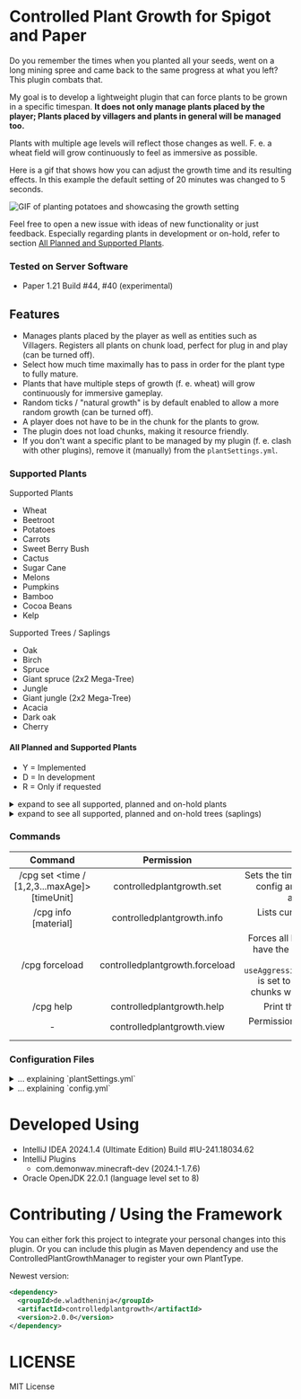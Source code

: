 # Controlled Plant Growth for Spigot and Paper

Do you remember the times when you planted all your seeds, went on a long mining spree and came back to the same
progress at what you left? This plugin combats that.

My goal is to develop a lightweight plugin that can force plants to be grown in a specific timespan.
**It does not only manage plants placed by the player;
Plants placed by villagers and plants in general will be managed too.**

Plants with multiple age levels will reflect those changes as well.
F. e. a wheat field will grow continuously to feel as immersive as possible.

Here is a gif that shows how you can adjust the growth time and its resulting effects.
In this example the default setting of 20 minutes was changed to 5 seconds.

![GIF of planting potatoes and showcasing the growth setting](https://github.com/WladHD/ControlledPlantGrowth/blob/assets/assets/ezgif-7-4abf2ad084.gif?raw=true)

Feel free to open a new issue with ideas of new functionality or just feedback.
Especially regarding plants in development or on-hold, refer to section
[All Planned and Supported Plants](#All-Planned-and-Supported-Plants).

### Tested on Server Software

- Paper 1.21 Build #44, #40 (experimental)

## Features

- Manages plants placed by the player as well as entities such as Villagers. Registers all plants on chunk load, perfect
  for plug in and play (can be turned off).
- Select how much time maximally has to pass in order for the plant type to fully mature.
- Plants that have multiple steps of growth (f. e. wheat) will grow continuously for immersive gameplay.
- Random ticks / "natural growth" is by default enabled to allow a more random growth (can be turned off).
- A player does not have to be in the chunk for the plants to grow.
- The plugin does not load chunks, making it resource friendly.
- If you don't want a specific plant to be managed by my plugin (f. e. clash with other plugins),
  remove it (manually) from the `plantSettings.yml`.

### Supported Plants

Supported Plants

- Wheat
- Beetroot
- Potatoes
- Carrots
- Sweet Berry Bush
- Cactus
- Sugar Cane
- Melons
- Pumpkins
- Bamboo
- Cocoa Beans
- Kelp

Supported Trees / Saplings

- Oak
- Birch
- Spruce
- Giant spruce (2x2 Mega-Tree)
- Jungle
- Giant jungle (2x2 Mega-Tree)
- Acacia
- Dark oak
- Cherry

#### All Planned and Supported Plants

- Y = Implemented
- D = In development
- R = Only if requested

<details>
<summary>expand to see all supported, planned and on-hold plants</summary>
refererence to https://minecraft.fandom.com/wiki/Crops

| Pant              | Implemented? |
|-------------------|--------------|
| Wheat Seeds       | Y            |
| Beetroot Seeds    | Y            |
| Carrot            | Y            |
| Potato            | Y            |
| Melon             | Y            |
| Pumpkin           | Y            |
| Bamboo            | Y            |
| Cocoa Beans       | Y            |
| Sugar Cane        | Y            |
| Sweet Berries     | Y            |
| Cactus            | Y            |
| Kelp              | Y            |
| Nether Wart       | Y            |
| Torchflower Seeds | R            |
| Pitcher Pod       | R            |
| Mushrooms         | R            |
| Sea Pickle        | R            |
| Chorus Fruit      | R            |
| Fungus            | R            |
| Glow Berries      | R            |

</details>

<details>
<summary>expand to see all supported, planned and on-hold trees (saplings)</summary>
refererence to https://minecraft.fandom.com/wiki/Tree#Types_of_trees

| Tree          | Implemented? |
|---------------|--------------|
| Oak           | Y            |
| Birch         | Y            |
| Spruce        | Y            |
| Giant spruce  | Y            |
| Jungle        | Y            |
| Giant jungle  | Y            |
| Acacia        | Y            |
| Dark oak      | Y            |
| Cherry        | Y            |
| Mangrove      | R            |
| Azalea        | R            |
| Huge fungus   | R            |
| Huge mushroom | R            |
| Chorus plant  | R            |

</details>

### Commands

|                          Command	                          |             Permission 	             |                                                                                                                                                                               Description	                                                                                                                                                                               |
|:----------------------------------------------------------:|:------------------------------------:|:------------------------------------------------------------------------------------------------------------------------------------------------------------------------------------------------------------------------------------------------------------------------------------------------------------------------------------------------------------------------:|
| /cpg set <material> <time / [1,2,3...maxAge]> [timeUnit] 	 |     controlledplantgrowth.set 	      |                                                                                                        Sets the time of a specified plant to mature, saves the new config and applies the changes to plants. Defining an array of growth steps is possible now. 	                                                                                                        |
|                   /cpg info [material] 	                   |  controlledplantgrowth.info       	  |                                                                                                                              Lists current configuration of plants and their time to mature.                                             	                                                                                                                               |
|                      	/cpg forceload                       | controlledplantgrowth.forceload    	 | Forces all loaded chunks to be scanned for plants, which have the `ignoreInAutomaticChunkAnalysis` set to `false`. Only effective when `useAggressiveChunkAnalysisAndLookForUnregisteredPlants` is set to `false`. If mentioned setting is set to true, the chunks will be automatically analyzed on load (default).                                                   	 |
|                         /cpg help                          |      controlledplantgrowth.help      |                                                                                                                                                           Print the abbreviated version of this description :)                                                                                                                                                           |
|                             -                              |      controlledplantgrowth.view      |                                                                                                                                              Permission to be able to see the /cpg command(s) in the vanilla autocomplete.                                                                                                                                               |

### Configuration Files

<details>
  <summary>... explaining `plantSettings.yml`</summary>

```yaml
# Settings page name to identify the wanted setting in the database,
# if loadPlantSettingsFromDatabase in config.yml is true
# Otherwise no effect
settingsPageName: "default"
# Internal version of the config / settings content (will be used to merge settings / config without
# having to delete the plugin folder in the future)
# Don't change
settingsVersion: "SETTINGS_V2"
# Decide whether plants can grow if not especially told so by my plugin
# F. e. natural growth
# I did not test this extensively, should work if true.
# If you encounter bugs report please.
disableNaturalGrowth: false
# No effect yet (as of version 2.0.0)
respectUnloadedChunks: true
# If a new chunk is loaded, search for unregistered plants
# This is processed asynchronously and I haven't measured any
# performance impact (/tps).
# If set to false plants will be only registered on specific events
# f. e. if a player places a plant / villager harvests a crop etc.
useAggressiveChunkAnalysisAndLookForUnregisteredPlants: true
# THE DEFAULT SETTING "AIR" WAS REMOVED!
# IF YOU DELETE AN ENTRY FOR A PLANT, THE PLUGIN WILL STOP MANAGING IT
# If you don't want a specific plant to be managed (f. e. because of a clash with other plugins),
# remove it from this list
plantGrowthList:
  # EXAMPLE 1: Plant with unique timers for each growth step.
  # timeForNextPlantGrowthInSteps is false, so the array timeForNextPlantGrowthInSteps will be used.
  # Wheat has ages from 0 to 7 (7 growth steps, 8 unique ages)
  # The array needs to have 7 (!) elements then (if you define less, the sum is used instead until you fix it)
  # ALL NUMBERS ARE GIVEN IN SECONDS, ENTRY 180 = 3 MINUTES
  - material: "WHEAT"
    ignoreInAutomaticChunkAnalysis: false
    useTimeForPlantMature: false
    timeForPlantMature: 60
    timeForNextPlantGrowthInSteps:
      - 180
      - 180
      - 180
      - 240
      - 120
      - 120
      - 60
  # EXAMPLE 2: Plant with constant timers for each growth step.
  # useTimeForPlantMature is true, so the time in timeForPlantMature will be used.
  # Beetroots have ages from 0 to 7 (7 growth steps, 8 unique ages) and the given time to mature is 1080 seconds.
  # So to reach the next age it will take approx. 154 seconds (x 7 = 1080s).
  - material: "BEETROOTS"
    ignoreInAutomaticChunkAnalysis: false
    useTimeForPlantMature: true
    timeForPlantMature: 1080
    timeForNextPlantGrowthInSteps: [ ]
  - material: "POTATOES"
    ignoreInAutomaticChunkAnalysis: false
    useTimeForPlantMature: true
    timeForPlantMature: 1080
    timeForNextPlantGrowthInSteps: [ ]
  - material: "CARROTS"
    ignoreInAutomaticChunkAnalysis: false
    useTimeForPlantMature: true
    timeForPlantMature: 1080
    timeForNextPlantGrowthInSteps: [ ]
  - material: "NETHER_WART"
    ignoreInAutomaticChunkAnalysis: false
    useTimeForPlantMature: true
    timeForPlantMature: 1800
    timeForNextPlantGrowthInSteps: [ ]
  - material: "SWEET_BERRY_BUSH"
    ignoreInAutomaticChunkAnalysis: false
    useTimeForPlantMature: true
    timeForPlantMature: 1080
    timeForNextPlantGrowthInSteps: [ ]
  # EXAMPLE 3: MELONS and PUMPKINS have a stem, that has the ages from 0 to 7
  # THE FRUIT is then grown, resulting in an age from 0 to 8 (8 growth steps, 9 unique ages).
  # Therefore, timeForNextPlantGrowthInSteps contains 8 elements
  # OR set useTimeForPlantMature to true and refer to Example 2
  - material: "MELON_STEM"
    ignoreInAutomaticChunkAnalysis: false
    useTimeForPlantMature: false
    timeForPlantMature: 60
    timeForNextPlantGrowthInSteps:
      - 120
      - 120
      - 120
      - 240
      - 120
      - 120
      - 60
      - 180
  - material: "PUMPKIN_STEM"
    ignoreInAutomaticChunkAnalysis: false
    useTimeForPlantMature: false
    timeForPlantMature: 60
    timeForNextPlantGrowthInSteps:
      - 120
      - 180
      - 60
      - 240
      - 120
      - 120
      - 60
      - 180
  # BAMBOO can grow to a max. of 16 blocks = an array of 15 is needed
  # or useTimeForPlantMature = true if you want to have constant growth (refer to EXAMPLE 1 and 2)
  - material: "BAMBOO"
    ignoreInAutomaticChunkAnalysis: true
    useTimeForPlantMature: false
    timeForPlantMature: 60
    timeForNextPlantGrowthInSteps:
      - 57
      - 70
      - 59
      - 76
      - 69
      - 66
      - 67
      - 67
      - 67
      - 74
      - 57
      - 78
      - 66
      - 76
      - 71
  - material: "COCOA"
    ignoreInAutomaticChunkAnalysis: false
    useTimeForPlantMature: true
    timeForPlantMature: 960
    timeForNextPlantGrowthInSteps: [ ]
  # KELP can grow to a max. of 26 blocks = an array of 25 is needed
  # or useTimeForPlantMature = true if you want to have constant growth (refer to EXAMPLE 1 and 2)
  - material: "KELP"
    ignoreInAutomaticChunkAnalysis: true
    useTimeForPlantMature: false
    timeForPlantMature: 960
    timeForNextPlantGrowthInSteps:
      - 49
      - 35
      - 36
      - 46
      - 37
      - 41
      - 43
      - 32
      - 47
      - 43
      - 24
      - 42
      - 41
      - 56
      - 50
      - 50
      - 42
      - 50
      - 57
      - 47
      - 49
      - 36
      - 38
      - 45
      - 44
  # OAK_SAPLING and saplings in general are (internally in my plugin) assigned 2 ages:
  # 0 (sapling) 1 (mature, tree).
  # The array timeForNextPlantGrowthInSteps would contain 1 element if useTimeForPlantMature is true.
  # Therefore, timeForPlantMature can always be used for saplings, since there is always only 1 growth step.
  - material: "OAK_SAPLING"
    ignoreInAutomaticChunkAnalysis: false
    useTimeForPlantMature: true
    timeForPlantMature: 960
    timeForNextPlantGrowthInSteps: [ ]
  - material: "BIRCH_SAPLING"
    ignoreInAutomaticChunkAnalysis: false
    useTimeForPlantMature: true
    timeForPlantMature: 960
    timeForNextPlantGrowthInSteps: [ ]
  - material: "SPRUCE_SAPLING"
    ignoreInAutomaticChunkAnalysis: false
    useTimeForPlantMature: true
    timeForPlantMature: 960
    timeForNextPlantGrowthInSteps: [ ]
  - material: "ACACIA_SAPLING"
    ignoreInAutomaticChunkAnalysis: false
    useTimeForPlantMature: true
    timeForPlantMature: 960
    timeForNextPlantGrowthInSteps: [ ]
  - material: "DARK_OAK_SAPLING"
    ignoreInAutomaticChunkAnalysis: false
    useTimeForPlantMature: true
    timeForPlantMature: 960
    timeForNextPlantGrowthInSteps: [ ]
  - material: "JUNGLE_SAPLING"
    ignoreInAutomaticChunkAnalysis: false
    useTimeForPlantMature: true
    timeForPlantMature: 960
    timeForNextPlantGrowthInSteps: [ ]
  - material: "CHERRY_SAPLING"
    ignoreInAutomaticChunkAnalysis: false
    useTimeForPlantMature: true
    timeForPlantMature: 960
    timeForNextPlantGrowthInSteps: [ ]
# EXPERIMENTAL EFFICIENCY SETTINGS:

# The plugin searches for overdue plants and searches for plants that have to yet be updated.
# maximumAmountOfPlantsInATimeWindowCluster is the time in milliseconds,
# where plants that have yet to be updated will be grouped together.
# F. e. if plants were planted 200ms apart from each other, you can set
# maximumAmountOfPlantsInATimeWindowCluster to 200 and all plants that were
# found in that time window will be updated on the same tick
# ... which results in theoretically less load on the server if used well
# f. e. you can remove 5 plant updates that are apart by only 2 - 3 ticks and grow them in only 1 step
maximumAmountOfPlantsInATimeWindowCluster: 1
# maximumTimeWindowInMillisecondsForPlantsToBeClustered is meant to be used alongside the previous setting.
# It sets the maximal amount of plants that can be fit in the defined timeslot defined in
# maximumAmountOfPlantsInATimeWindowCluster.
# F. e. you can have 34323 plants that fit the 200ms requirement, but only
# maximumTimeWindowInMillisecondsForPlantsToBeClustered will be handled per update cycle (2 - 3 ticks).
maximumTimeWindowInMillisecondsForPlantsToBeClustered: 1
```

</details>

<details>
  <summary>... explaining `config.yml`</summary>

```yaml
# Receive official release updates?
notifyOnSpigotRelease: true
# Receive experimental release updates?
notifyOnGitHubExperimentalRelease: false
# Use hibernateConfigPlantSettings instead of local plantSettings.yml
loadPlantSettingsFromDatabase: false
# Enable debug log?
enableDebugLog: false
# ID of settings page in database (hibernateConfigPlantSettings)
# You can have multiple presets and swap between them ...
# If loadPlantSettingsFromDatabase is false it has no effect
activeSettingsPage: "default"
# Configure the database connection if you want to save the plantSettings.yml in a (remote) database.
# Currently, this is configured to be connected to a local database in CPG's plugin folder
# Follow the instructions on https://www.tutorialspoint.com/hibernate/hibernate_configuration.htm
# to connect to a MySQL or PostgreSQL database.
# If you are stuck, open an issue on my GitHub and request an example for your database type.
hibernateConfigPlantSettings:
  hibernate.connection.driver_class: "org.h2.Driver"
  hibernate.connection.url: "jdbc:h2:./plugins/ControlledPlantGrowth/data/plantSettings;AUTO_SERVER=TRUE"
  hibernate.hbm2ddl.auto: "update"
  hibernate.dialect: "org.hibernate.dialect.H2Dialect"
  hibernate.show_sql: "false"
  hibernate.connection.password: ""
  hibernate.connection.username: "sa"
# LEAVE AS IS IF YOU DON'T KNOW WHAT YOU ARE DOING
# hibernateConfigLocalPlantCache is more or less an experimental rudiment, this database is ALWAYS used
# It is responsible for caching plant coordinates in real time, so it should be local for best performance
hibernateConfigLocalPlantCache:
  hibernate.connection.driver_class: "org.h2.Driver"
  hibernate.connection.url: "jdbc:h2:./plugins/ControlledPlantGrowth/data/plantCache;AUTO_SERVER=TRUE"
  hibernate.hbm2ddl.auto: "update"
  hibernate.dialect: "org.hibernate.dialect.H2Dialect"
  hibernate.show_sql: "false"
  hibernate.connection.password: ""
  hibernate.connection.username: "sa"
# Internal version of the config / settings content (will be used to merge settings / config without
# having to delete the plugin folder in the future)
# Don't change
currentSettingsVersion: "SETTINGS_V2"
```

</details>

# Developed Using

- IntelliJ IDEA 2024.1.4 (Ultimate Edition) Build #IU-241.18034.62
- IntelliJ Plugins
    - com.demonwav.minecraft-dev (2024.1-1.7.6)
- Oracle OpenJDK 22.0.1 (language level set to 8)

# Contributing / Using the Framework
You can either fork this project to integrate your personal changes into this plugin.
Or you can include this plugin as Maven dependency and use the
ControlledPlantGrowthManager to register your own PlantType.

Newest version:
````xml
<dependency>
  <groupId>de.wladtheninja</groupId>
  <artifactId>controlledplantgrowth</artifactId>
  <version>2.0.0</version>
</dependency>
````

# LICENSE

MIT License
